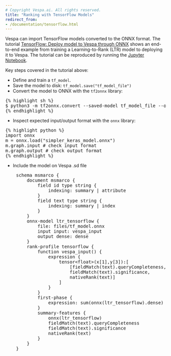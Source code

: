 ```yaml
---
# Copyright Vespa.ai. All rights reserved.
title: "Ranking with TensorFlow Models"
redirect_from:
- /documentation/tensorflow.html
---
```


Vespa can import TensorFlow models converted to the ONNX format. The tutorial 
[TensorFlow: Deploy model to Vespa through ONNX](https://vespa-engine.github.io/learntorank-DEPRECATED/notebooks/tensorflow-via-onnx.html) 
shows an end-to-end example from training a Learning-to-Rank (LTR) model to 
deploying it to Vespa. The tutorial can be reproduced by running the 
[Jupyter Notebook](https://github.com/vespa-engine/learntorank-DEPRECATED/blob/main/notebooks/tensorflow-via-onnx.ipynb).

Key steps covered in the tutorial above:

- Define and train a `tf_model`.
- Save the model to disk: `tf_model.save("tf_model_file")`
- Convert the model to ONNX with the `tf2onnx` library:
<pre>{% highlight sh %}
$ python3 -m tf2onnx.convert --saved-model tf_model_file --output tf_model.onnx
{% endhighlight %}</pre>
- Inspect expected input/output format with the `onnx` library:
<pre>{% highlight python %}
import onnx
m = onnx.load("simpler_keras_model.onnx")
m.graph.input # check input format
m.graph.output # check output format
{% endhighlight %}</pre>
- Include the model on Vespa .sd file
<pre>
    schema msmarco {
        document msmarco {
            field id type string {
                indexing: summary | attribute
            }
            field text type string {
                indexing: summary | index
            }
        }
        onnx-model ltr_tensorflow {
            file: files/tf_model.onnx
            input input: vespa_input
            output dense: dense
        }
        rank-profile tensorflow {
            function vespa_input() {
                expression {
                    tensor&lt;float&gt;(x[1],y[3]):[
                    	[fieldMatch(text).queryCompleteness, 
                    	fieldMatch(text).significance, 
                    	nativeRank(text)]
                    ]
                }
            }
            first-phase {
                expression: sum(onnx(ltr_tensorflow).dense)
            }
            summary-features {
                onnx(ltr_tensorflow)
                fieldMatch(text).queryCompleteness
                fieldMatch(text).significance
                nativeRank(text)
            }
        }
    }
</pre>
